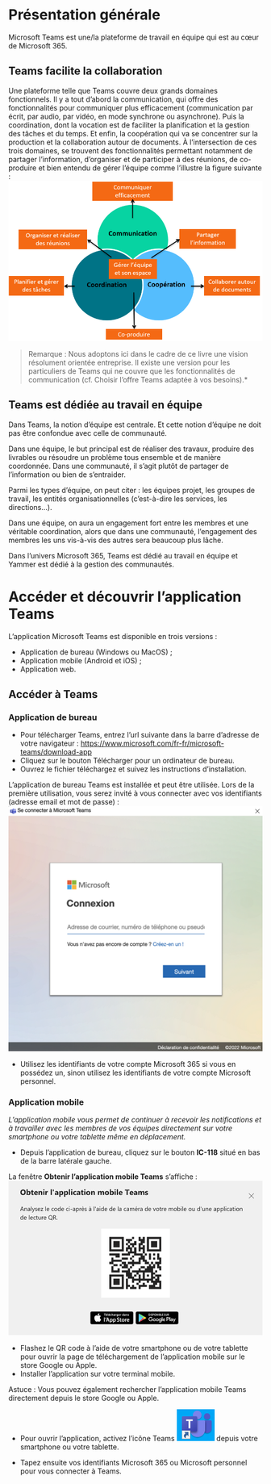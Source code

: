 # Présentation générale
Microsoft Teams est une/la plateforme de travail en équipe qui est au cœur de Microsoft 365. 

## Teams facilite la collaboration
Une plateforme telle que Teams couvre deux grands domaines fonctionnels.
Il y a tout d’abord la communication, qui offre des fonctionnalités pour communiquer plus efficacement (communication par écrit, par audio, par vidéo, en mode synchrone ou asynchrone). Puis la coordination, dont la vocation est de faciliter la planification et la gestion des tâches et du temps. Et enfin, la coopération qui va se concentrer sur la production et la collaboration autour de documents.
À l’intersection de ces trois domaines, se trouvent des fonctionnalités permettant notamment de partager l’information, d’organiser et de participer à des réunions, de co-produire et bien entendu de gérer l’équipe comme l’illustre la figure suivante :
![enter image description here](https://github.com/maelyo/TestENI/blob/master/Essai/images/01-RBTEAMS-01.png?raw=true)
> Remarque : Nous adoptons ici dans le cadre de ce livre une vision
> résolument orientée entreprise. Il existe une version pour les
> particuliers de Teams qui ne couvre que les fonctionnalités de
> communication (cf. Choisir l’offre Teams adaptée à vos besoins).*

## Teams est dédiée au travail en équipe 
Dans Teams, la notion d’équipe est centrale. Et cette notion d’équipe ne doit pas être confondue avec celle de communauté.

Dans une équipe, le but principal est de réaliser des travaux, produire des livrables ou résoudre un problème tous ensemble et de manière coordonnée. Dans une communauté, il s’agit plutôt de partager de l’information ou bien de s’entraider.

Parmi les types d’équipe, on peut citer : les équipes projet, les groupes de travail, les entités organisationnelles (c’est-à-dire les services, les directions…).

Dans une équipe, on aura un engagement fort entre les membres et une véritable coordination, alors que dans une communauté, l’engagement des membres les uns vis-à-vis des autres sera beaucoup plus lâche.

Dans l’univers Microsoft 365, Teams est dédié au travail en équipe et Yammer est dédié à la gestion des communautés.
# Accéder et découvrir l’application Teams
L’application Microsoft Teams est disponible en trois versions :
 - Application de bureau (Windows ou MacOS) ; 
 - Application mobile (Android et iOS) ; 
 - Application web.
## Accéder à Teams

### Application de bureau

 - 	Pour télécharger Teams, entrez l’url suivante dans la barre d’adresse de votre navigateur : https://www.microsoft.com/fr-fr/microsoft-teams/download-app 
 -	Cliquez sur le bouton Télécharger pour un ordinateur de bureau. 
 -	Ouvrez le fichier téléchargez et suivez les instructions d’installation.

L’application de bureau Teams est installée et peut être utilisée.
Lors de la première utilisation, vous serez invité à vous connecter avec vos identifiants (adresse email et mot de passe) :
![enter image description here](https://github.com/maelyo/TestENI/blob/master/Essai/images/01-RBTEAMS-06.png?raw=true)
 - Utilisez les identifiants de votre compte Microsoft 365 si vous en possédez un, sinon utilisez les identifiants de votre compte Microsoft personnel.
### Application mobile
*L’application mobile vous permet de continuer à recevoir les notifications et à travailler avec les membres de vos équipes directement sur votre smartphone ou votre tablette même en déplacement.*
 - Depuis l’application de bureau, cliquez sur le bouton **IC-118** situé en bas de la barre latérale gauche.

La fenêtre **Obtenir l’application mobile Teams** s’affiche :
![enter image description here](https://github.com/maelyo/TestENI/blob/master/Essai/images/01-RBTEAMS-07.png?raw=true)

 - Flashez le QR code à l’aide de votre smartphone ou de votre tablette pour ouvrir la page de téléchargement de l’application mobile sur le store Google ou Apple.
 - Installer l’application sur votre terminal mobile.

Astuce : Vous pouvez également rechercher l’application mobile Teams directement depuis le store Google ou Apple.

 - Pour ouvrir l’application, activez l’icône Teams ![enter image description here](https://github.com/maelyo/TestENI/blob/master/Essai/images/icteams.PNG?raw=true) depuis votre
   smartphone ou votre tablette. 
   
 - Tapez ensuite vos identifiants Microsoft 365 ou Microsoft personnel pour vous connecter à Teams.


<!--stackedit_data:
eyJoaXN0b3J5IjpbLTQ4NDcwNDE2NywyNDA5MTU1ODgsODMzOT
Q0NTksMTE5NjI1NTk0OCw3MTg3NzgyNjEsNzc4MTQyNDQ3LC0x
MDg3Mzc1NzU5LDc3ODE0MjQ0NywyNTkzOTQ1MzMsMTA5NjkzMT
Y2OSw5NDg4MzkyLC0xNzEzMDg1NTI4XX0=
-->
